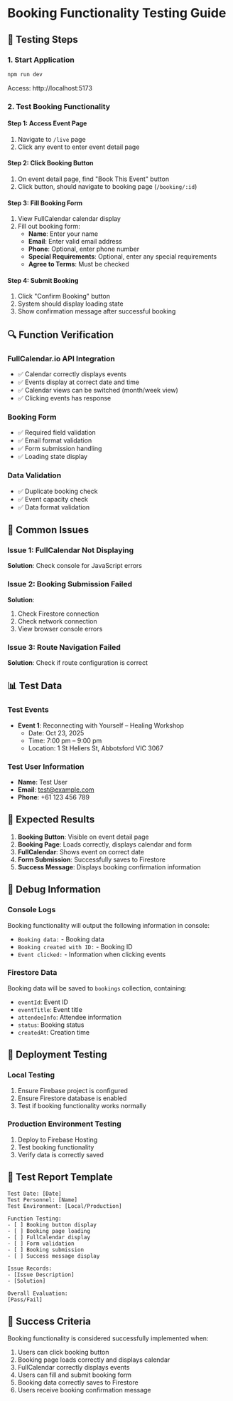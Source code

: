 # Booking Functionality Testing Guide

## 🧪 Testing Steps

### 1. Start Application
```bash
npm run dev
```
Access: http://localhost:5173

### 2. Test Booking Functionality

#### Step 1: Access Event Page
1. Navigate to `/live` page
2. Click any event to enter event detail page

#### Step 2: Click Booking Button
1. On event detail page, find "Book This Event" button
2. Click button, should navigate to booking page (`/booking/:id`)

#### Step 3: Fill Booking Form
1. View FullCalendar calendar display
2. Fill out booking form:
   - **Name**: Enter your name
   - **Email**: Enter valid email address
   - **Phone**: Optional, enter phone number
   - **Special Requirements**: Optional, enter any special requirements
   - **Agree to Terms**: Must be checked

#### Step 4: Submit Booking
1. Click "Confirm Booking" button
2. System should display loading state
3. Show confirmation message after successful booking

## 🔍 Function Verification

### FullCalendar.io API Integration
- ✅ Calendar correctly displays events
- ✅ Events display at correct date and time
- ✅ Calendar views can be switched (month/week view)
- ✅ Clicking events has response

### Booking Form
- ✅ Required field validation
- ✅ Email format validation
- ✅ Form submission handling
- ✅ Loading state display

### Data Validation
- ✅ Duplicate booking check
- ✅ Event capacity check
- ✅ Data format validation

## 🐛 Common Issues

### Issue 1: FullCalendar Not Displaying
**Solution**: Check console for JavaScript errors

### Issue 2: Booking Submission Failed
**Solution**: 
1. Check Firestore connection
2. Check network connection
3. View browser console errors

### Issue 3: Route Navigation Failed
**Solution**: Check if route configuration is correct

## 📊 Test Data

### Test Events
- **Event 1**: Reconnecting with Yourself – Healing Workshop
  - Date: Oct 23, 2025
  - Time: 7:00 pm – 9:00 pm
  - Location: 1 St Heliers St, Abbotsford VIC 3067

### Test User Information
- **Name**: Test User
- **Email**: test@example.com
- **Phone**: +61 123 456 789

## 🎯 Expected Results

1. **Booking Button**: Visible on event detail page
2. **Booking Page**: Loads correctly, displays calendar and form
3. **FullCalendar**: Shows event on correct date
4. **Form Submission**: Successfully saves to Firestore
5. **Success Message**: Displays booking confirmation information

## 🔧 Debug Information

### Console Logs
Booking functionality will output the following information in console:
- `Booking data:` - Booking data
- `Booking created with ID:` - Booking ID
- `Event clicked:` - Information when clicking events

### Firestore Data
Booking data will be saved to `bookings` collection, containing:
- `eventId`: Event ID
- `eventTitle`: Event title
- `attendeeInfo`: Attendee information
- `status`: Booking status
- `createdAt`: Creation time

## 🚀 Deployment Testing

### Local Testing
1. Ensure Firebase project is configured
2. Ensure Firestore database is enabled
3. Test if booking functionality works normally

### Production Environment Testing
1. Deploy to Firebase Hosting
2. Test booking functionality
3. Verify data is correctly saved

## 📝 Test Report Template

```
Test Date: [Date]
Test Personnel: [Name]
Test Environment: [Local/Production]

Function Testing:
- [ ] Booking button display
- [ ] Booking page loading
- [ ] FullCalendar display
- [ ] Form validation
- [ ] Booking submission
- [ ] Success message display

Issue Records:
- [Issue Description]
- [Solution]

Overall Evaluation:
[Pass/Fail]
```

## 🎉 Success Criteria

Booking functionality is considered successfully implemented when:
1. Users can click booking button
2. Booking page loads correctly and displays calendar
3. FullCalendar correctly displays events
4. Users can fill and submit booking form
5. Booking data correctly saves to Firestore
6. Users receive booking confirmation message